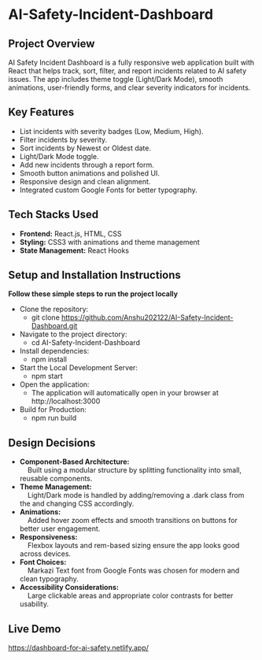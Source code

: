 # AI-Safety-Incident-Dashboard

## Project Overview
AI Safety Incident Dashboard is a fully responsive web application built with React that helps track, sort, filter, and report incidents related to AI safety issues.
The app includes theme toggle (Light/Dark Mode), smooth animations, user-friendly forms, and clear severity indicators for incidents.


## Key Features

* List incidents with severity badges (Low, Medium, High).
* Filter incidents by severity.
* Sort incidents by Newest or Oldest date.
* Light/Dark Mode toggle.
* Add new incidents through a report form.
* Smooth button animations and polished UI.
* Responsive design and clean alignment.
* Integrated custom Google Fonts for better typography.


## Tech Stacks Used

* **Frontend:** React.js, HTML, CSS
* **Styling:** CSS3 with animations and theme management
* **State Management:** React Hooks


## Setup and Installation Instructions

**Follow these simple steps to run the project locally**
* Clone the repository:
  - git clone https://github.com/Anshu202122/AI-Safety-Incident-Dashboard.git
* Navigate to the project directory:
  - cd AI-Safety-Incident-Dashboard
* Install dependencies:
  - npm install
* Start the Local Development Server:
  - npm start
* Open the application:
  - The application will automatically open in your browser at http://localhost:3000
* Build for Production:
  - npm run build


## Design Decisions

* **Component-Based Architecture:**  
  &nbsp;&nbsp;&nbsp;&nbsp;Built using a modular structure by splitting functionality into small, reusable components.
* **Theme Management:**  
  &nbsp;&nbsp;&nbsp;&nbsp;Light/Dark mode is handled by adding/removing a .dark class from the <body> and changing CSS accordingly.
* **Animations:**  
  &nbsp;&nbsp;&nbsp;&nbsp;Added hover zoom effects and smooth transitions on buttons for better user engagement.
* **Responsiveness:**  
  &nbsp;&nbsp;&nbsp;&nbsp;Flexbox layouts and rem-based sizing ensure the app looks good across devices.
* **Font Choices:**  
  &nbsp;&nbsp;&nbsp;&nbsp;Markazi Text font from Google Fonts was chosen for modern and clean typography.
* **Accessibility Considerations:**  
  &nbsp;&nbsp;&nbsp;&nbsp;Large clickable areas and appropriate color contrasts for better usability.


## Live Demo
https://dashboard-for-ai-safety.netlify.app/
